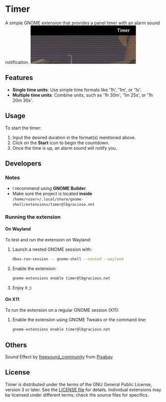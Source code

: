 # Timer

A simple GNOME extension that provides a panel timer with an alarm sound notification.
![Usage gif.](docs/usage.gif)

## Features
- **Single time units**: Use simple time formats like '1h', '1m', or '1s'.
- **Multiple time units**: Combine units, such as '1h 30m', '1m 25s', or '1h 20m 30s'.

## Usage
To start the timer:
1. Input the desired duration in the format(s) mentioned above.
2. Click on the **Start** icon to begin the countdown.
3. Once the time is up, an alarm sound will notify you.

## Developers

### Notes
- I recommend using **GNOME Builder**.
- Make sure the project is located **inside** `/home/<user>/.local/share/gnome-shell/extensions/timer@lbgracioso.net`

### Running the extension

#### On Wayland
To test and run the extension on Wayland:
1. Launch a nested GNOME session with:
    ```bash
    dbus-run-session -- gnome-shell --nested --wayland
    ```
2. Enable the extension:
    ```bash
    gnome-extensions enable timer@lbgracioso.net
    ```
3. Enjoy it ;)

#### On X11
To run the extension on a regular GNOME session (X11):
1. Enable the extension using GNOME Tweaks or the command line:
    ```bash
    gnome-extensions enable timer@lbgracioso.net
    ```

## Others
Sound Effect by <a href="https://pixabay.com/users/freesound_community-46691455/?utm_source=link-attribution&utm_medium=referral&utm_campaign=music&utm_content=90867">freesound_community</a> from <a href="https://pixabay.com/sound-effects//?utm_source=link-attribution&utm_medium=referral&utm_campaign=music&utm_content=90867">Pixabay</a>

## License
Timer is distributed under the terms of the GNU General Public License, version 3 or later. See the [LICENSE file][license] for details. Individual extensions may be licensed under different terms; check the source files for specifics.

[license]: LICENSE
